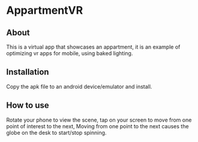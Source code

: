 # AppartmentVR

## About
This is a virtual app that showcases an appartment, it is an example of optimizing vr apps for mobile, using baked lighting.

## Installation
Copy the apk file to an android device/emulator and install.

## How to use
Rotate your phone to view the scene, tap on your screen to move from one point of interest to the next, Moving from one point to the next causes the globe on the desk to start/stop spinning.
